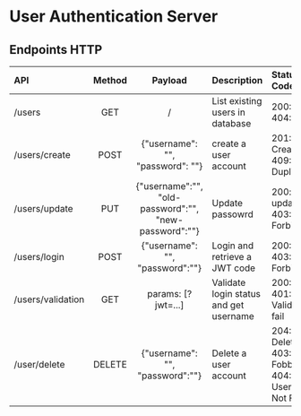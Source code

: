 # User Authentication Server

## Endpoints HTTP

| API               | Method |                           Payload                            | Description                            | Status Code                                                    |
| :---------------- | :----: | :----------------------------------------------------------: | :------------------------------------- | :------------------------------------------------------------- |
| /users            |  GET   |                              /                               | List existing users in database        | 200: OK, <br> 404: Error                                       |
| /users/create     |  POST  |             {"username": "", <br>"password": ""}             | create a user account                  | 201: Created, <br> 409: Duplicated                             |
| /users/update     |  PUT   | {"username":"",<br>"old-password":"", <br>"new-password":""} | Update passowrd                        | 200: updated, <br> 403: Forbidden                              |
| /users/login      |  POST  |               {"username": "", "password":""}                | Login and retrieve a JWT code          | 200: OK, <br> 403: Forbidden                                   |
| /users/validation |  GET   |                      params: [?jwt=...]                      | Validate login status and get username | 200: OK, <br> 401: Validation fail                             |
| /user/delete      | DELETE |               {"username": "", "password":""}                | Delete a user account                  | 204: Deleted, <br> 403: Fobbiden, <br> 404: Username Not Found |
